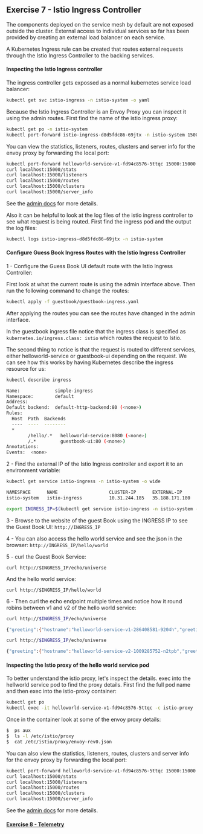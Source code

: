 ## Exercise 7 - Istio Ingress Controller

The components deployed on the service mesh by default are not exposed outside the cluster. External access to individual services so far has been provided by creating an external load balancer on each service.

A Kubernetes Ingress rule can be created that routes external requests through the Istio Ingress Controller to the backing services.

#### Inspecting the Istio Ingress controller

The ingress controller gets expossed as a normal kubernetes service load balancer:

```sh
kubectl get svc istio-ingress -n istio-system -o yaml
```

Because the Istio Ingress Controller is an Envoy Proxy you can inspect it using the admin routes.  First find the name of the istio ingress proxy:

```sh
kubectl get po -n istio-system
kubectl port-forward istio-ingress-d8d5fdc86-69jtx -n istio-system 15000:15000
```

You can view the statistics, listeners, routes, clusters and server info for the envoy proxy by forwarding the local port:

```sh
kubectl port-forward helloworld-service-v1-fd94c8576-5ttqc 15000:15000
curl localhost:15000/stats
curl localhost:15000/listeners
curl localhost:15000/routes
curl localhost:15000/clusters
curl localhost:15000/server_info
```

See the [admin docs](https://www.envoyproxy.io/docs/envoy/v1.5.0/operations/admin) for more details.


Also it can be helpful to look at the log files of the istio ingress controller to see what request is being routed.  First find the ingress pod and the output the log files:

```sh
kubectl logs istio-ingress-d8d5fdc86-69jtx -n istio-system
```

#### Configure Guess Book Ingress Routes with the Istio Ingress Controller

1 - Configure the Guess Book UI default route with the Istio Ingress Controller:

First look at what the current route is using the admin interface above.  Then run the following command to change the routes:

```sh
kubectl apply -f guestbook/guestbook-ingress.yaml
```

After applying the routes you can see the routes have changed in the admin interface.

In the guestbook ingress file notice that the ingress class is specified as   `kubernetes.io/ingress.class: istio` which routes the request to Istio.

The second thing to notice is that the request is routed to different services, either helloworld-service or guestbook-ui depending on the request. We can see how this works by having Kubernetes describe the ingress resource for us:

```sh
kubectl describe ingress

Name:             simple-ingress
Namespace:        default
Address:          
Default backend:  default-http-backend:80 (<none>)
Rules:
  Host  Path  Backends
  ----  ----  --------
  *     
        /hello/.*   helloworld-service:8080 (<none>)
        /.*         guestbook-ui:80 (<none>)
Annotations:
Events:  <none>

```

2 - Find the external IP of the Istio Ingress controller and export it to an environment variable:

```sh
kubectl get service istio-ingress -n istio-system -o wide

NAMESPACE      NAME                   CLUSTER-IP      EXTERNAL-IP      PORT(S)                       AGE
istio-system   istio-ingress          10.31.244.185   35.188.171.180   80:31920/TCP,443:32165/TCP    1h
```

```sh
export INGRESS_IP=$(kubectl get service istio-ingress -n istio-system --template="{{ range (index .status.loadBalancer.ingress 0) }}{{.}}{{ end }}")
```

3 - Browse to the website of the guest Book using the INGRESS IP to see the Guest Book UI: `http://INGRESS_IP`

4 - You can also access the hello world service and see the json in the browser:
`http://INGRESS_IP/hello/world`


5 - curl the Guest Book Service:
```
curl http://$INGRESS_IP/echo/universe
```

And the hello world service:
```
curl http://$INGRESS_IP/hello/world
```

6 - Then curl the echo endpoint multiple times and notice how it round robins between v1 and v2 of the hello world service:

```sh
curl http://$INGRESS_IP/echo/universe

{"greeting":{"hostname":"helloworld-service-v1-286408581-9204h","greeting":"Hello universe from helloworld-service-v1-286408581-9204h with 1.0","version":"1.0"},
```

```sh
curl http://$INGRESS_IP/echo/universe

{"greeting":{"hostname":"helloworld-service-v2-1009285752-n2tpb","greeting":"Hello universe from helloworld-service-v2-1009285752-n2tpb with 2.0","version":"2.0"}

```

#### Inspecting the Istio proxy of the hello world service pod

To better understand the istio proxy, let's inspect the details.  exec into the hellworld service pod to find the proxy details.  First find the full pod name and then exec into the istio-proxy container:

```sh
kubectl get po
kubectl exec -it helloworld-service-v1-fd94c8576-5ttqc -c istio-proxy  sh
```

Once in the container look at some of the envoy proxy details:

```sh
$  ps aux
$  ls -l /etc/istio/proxy
$  cat /etc/istio/proxy/envoy-rev0.json
```

You can also view the statistics, listeners, routes, clusters and server info for the envoy proxy by forwarding the local port:

```sh
kubectl port-forward helloworld-service-v1-fd94c8576-5ttqc 15000:15000
curl localhost:15000/stats
curl localhost:15000/listeners
curl localhost:15000/routes
curl localhost:15000/clusters
curl localhost:15000/server_info
```

See the [admin docs](https://www.envoyproxy.io/docs/envoy/v1.5.0/operations/admin) for more details.



#### [Exercise 8 - Telemetry](../exercise-8/README.md)
